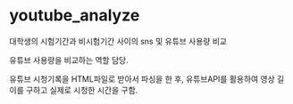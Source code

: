 # youtube_analyze

대학생의 시험기간과 비시험기간 사이의 sns 및 유튜브 사용량 비교

유튜브 사용량을 비교하는 역할 담당.


유튜브 시청기록을 HTML파일로 받아서 파싱을 한 후, 
유튜브API를 활용하여 영상 길이를 구하고 실제로 시청한 시간을 구함.
